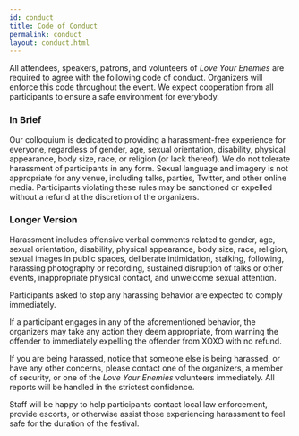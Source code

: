 ```yaml
---
id: conduct
title: Code of Conduct
permalink: conduct
layout: conduct.html
---
```


All attendees, speakers, patrons, and volunteers of _Love Your Enemies_ are required to agree with the following code of conduct. Organizers will enforce this code throughout the event. We expect cooperation from all participants to ensure a safe environment for everybody.

### In Brief

Our colloquium is dedicated to providing a harassment-free experience for everyone, regardless of gender, age, sexual orientation, disability, physical appearance, body size, race, or religion (or lack thereof). We do not tolerate harassment of participants in any form. Sexual language and imagery is not appropriate for any venue, including talks, parties, Twitter, and other online media. Participants violating these rules may be sanctioned or expelled without a refund at the discretion of the organizers.

### Longer Version

Harassment includes offensive verbal comments related to gender, age, sexual orientation, disability, physical appearance, body size, race, religion, sexual images in public spaces, deliberate intimidation, stalking, following, harassing photography or recording, sustained disruption of talks or other events, inappropriate physical contact, and unwelcome sexual attention.

Participants asked to stop any harassing behavior are expected to comply immediately.

If a participant engages in any of the aforementioned behavior, the organizers may take any action they deem appropriate, from warning the offender to immediately expelling the offender from XOXO with no refund.

If you are being harassed, notice that someone else is being harassed, or have any other concerns, please contact one of the organizers, a member of security, or one of the _Love Your Enemies_ volunteers immediately. All reports will be handled in the strictest confidence.

Staff will be happy to help participants contact local law enforcement, provide escorts, or otherwise assist those experiencing harassment to feel safe for the duration of the festival.
